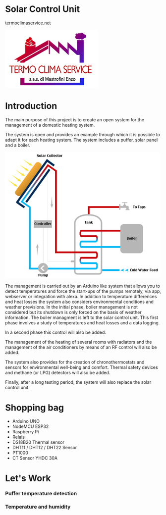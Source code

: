 # Solar Control Unit
[termoclimaservice.net](https://termoclimaservice.net)

![logo](https://github.com/mastroalex/TCS/blob/main/logo/grafica%20HQ.png)
# Introduction 
The main purpose of this project is to create an open system for the management of a domestic heating system. 

The system is open and provides an example through which it is possible to adapt it for each heating system. The system includes a puffer, solar panel and a boiler. 

<img src="https://github.com/mastroalex/TCS/blob/main/schemi_impianto/articles-quizzes-solar-collector2-1439195838.png" alt="system" width="500"/>

The management is carried out by an Arduino like system that allows you to detect temperatures and force the start-ups of the pumps remotely, via app, webserver or integration with alexa. In addition to temperature differences and heat losses the system also considers environmental conditions and weather previsions.
In the initial phase, boiler management is not considered but its shutdown is only forced on the basis of weather information. The  boiler managment is left to the solar control unit. This first phase involves a study of temperatures and heat losses and a data logging.

In a second phase this control will also be added.

The management of the heating of several rooms with radiators and the management of the air conditioners by means of an RF control will also be added.

The system also provides for the creation of chronothermostats and sensors for environmental well-being and comfort. Thermal safety devices and methane (or LPG) detectors will also be added. 

Finally, after a long testing period, the system will also replace the solar control unit.

# Shopping bag
* Arduino UNO
* NodeMCU ESP32
* Raspberry Pi
* Relais
* DS18B20 Thermal sensor 
* DHT11 / DHT12 / DHT22 Sensor
* PT1000
* CT Sensor YHDC 30A 

# Let's Work

### Puffer temperature detection

### Temperature and humidity
##
